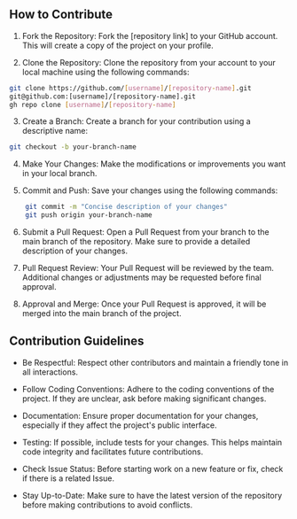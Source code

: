 ## How to Contribute

  1. Fork the Repository: Fork the [repository link] to your GitHub account. This will create a copy of the project on your profile.

  2. Clone the Repository: Clone the repository from your account to your local machine using the following commands:

```bash
git clone https://github.com/[username]/[repository-name].git
git@github.com:[username]/[repository-name].git
gh repo clone [username]/[repository-name]
```

  3. Create a Branch: Create a branch for your contribution using a descriptive name:

```bash
git checkout -b your-branch-name
```

  4. Make Your Changes: Make the modifications or improvements you want in your local branch.

  5. Commit and Push: Save your changes using the following commands:

```bash
    git commit -m "Concise description of your changes"
    git push origin your-branch-name
```

  6. Submit a Pull Request: Open a Pull Request from your branch to the main branch of the repository. Make sure to provide a detailed description of your changes.

  7. Pull Request Review: Your Pull Request will be reviewed by the team. Additional changes or adjustments may be requested before final approval.

  8. Approval and Merge: Once your Pull Request is approved, it will be merged into the main branch of the project.

## Contribution Guidelines

* Be Respectful: Respect other contributors and maintain a friendly tone in all interactions.

* Follow Coding Conventions: Adhere to the coding conventions of the project. If they are unclear, ask before making significant changes.

* Documentation: Ensure proper documentation for your changes, especially if they affect the project's public interface.

* Testing: If possible, include tests for your changes. This helps maintain code integrity and facilitates future contributions.

* Check Issue Status: Before starting work on a new feature or fix, check if there is a related Issue.

* Stay Up-to-Date: Make sure to have the latest version of the repository before making contributions to avoid conflicts.